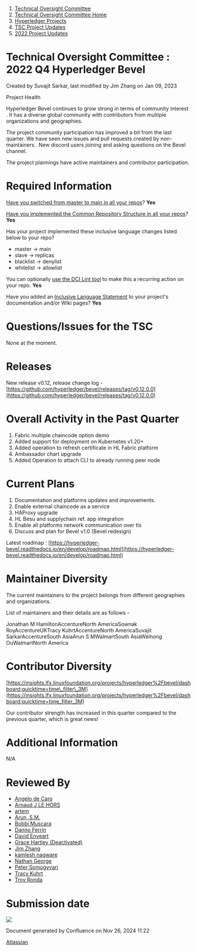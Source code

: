 1. [Technical Oversight Committee](index.html)
2. [Technical Oversight Committee Home](Technical-Oversight-Committee-Home_21430274.html)
3. [Hyperledger Projects](Hyperledger-Projects_21447704.html)
4. [TSC Project Updates](TSC-Project-Updates_21430854.html)
5. [2022 Project Updates](2022-Project-Updates_21443095.html)

# Technical Oversight Committee : 2022 Q4 Hyperledger Bevel

Created by Suvajit Sarkar, last modified by Jim Zhang on Jan 09, 2023

Project Health

Hyperledger Bevel continues to grow strong in terms of community interest . It has a diverse global community with contributors from multiple organizations and geographies.

The project community participation has improved a bit from the last quarter. We have seen new issues and pull requests created by non-maintainers . New discord users joining and asking questions on the Bevel channel.

The project plannings have active maintainers and contributor participation.

# Required Information

[Have you switched from master to main in all your repos](https://lf-hyperledger.atlassian.net/wiki/display/TSC/Projects+have+two+quarters+to+comply+with+common+repo+structure?focusedCommentId=21452776)? **Yes**

[Have you implemented the Common Repository Structure in all your repos](https://tsc.hyperledger.org/repository-structure.html)? **Yes**

Has your project implemented these inclusive language changes listed below to your repo?

- master → main
- slave → replicas
- blacklist → denylist
- whitelist → allowlist

You can optionally [use the DCI Lint tool](https://github.com/petermetz/gh-action-dci-lint#usage) to make this a recurring action on your repo. **Yes**

Have you added an [Inclusive Language Statement](https://lf-hyperledger.atlassian.net/wiki/display/TSC/Inclusive+Language+Example) to your project's documentation and/or Wiki pages? **Yes**

# Questions/Issues for the TSC

None at the moment.

# Releases

New release v0.12, release change log - [https://github.com/hyperledger/bevel/releases/tag/v0.12.0.0](https://github.com/hyperledger/bevel/releases/tag/v0.12.0.0)

# Overall Activity in the Past Quarter

1. Fabric multiple chaincode option demo
2. Added support for deployment on Kubernetes v1.20+
3. Added operation to refresh certificate in HL Fabric platform
4. Ambassador chart upgrade
5. Added Operation to attach CLI to already running peer node

# Current Plans

1. Documentation and platforms updates and improvements.
2. Enable external chaincode as a service
3. HAProxy upgrade
4. HL Besu and supplychain ref. app integration
5. Enable all platforms network communication over tls
6. Discuss and plan for Bevel v1.0 (Bevel redesign)

Latest roadmap : [https://hyperledger-bevel.readthedocs.io/en/develop/roadmap.html](https://hyperledger-bevel.readthedocs.io/en/develop/roadmap.html)

# Maintainer Diversity

The current maintainers to the project belongs from different geographies and organizations.

List of maintainers and their details are as follows -

Jonathan M HamiltonAccentureNorth AmericaSownak RoyAccentureUKTracy KuhrtAccentureNorth AmericaSuvajit SarkarAccentureSouth AsiaArun S MWalmartSouth AsiaWeihong OuWalmartNorth America

# Contributor Diversity

[https://insights.lfx.linuxfoundation.org/projects/hyperledger%2Fbevel/dashboard;quicktime=time\_filter\_3M](https://insights.lfx.linuxfoundation.org/projects/hyperledger%2Fbevel/dashboard;quicktime=time_filter_3M)

Our contributor strength has increased in this quarter compared to the previous quarter, which is great news!

# Additional Information

N/A

# Reviewed By

- [Angelo de Caro](https://lf-hyperledger.atlassian.net/wiki/people/70121:d6b0f0e4-825f-4f16-88e1-4d14e95f2f10?ref=confluence)
- [Arnaud J LE HORS](https://lf-hyperledger.atlassian.net/wiki/people/70121:0e75e3b8-500a-4067-9f7e-ed46e91bcb9d?ref=confluence)
- [artem](https://lf-hyperledger.atlassian.net/wiki/people/557058:5196a62e-7a77-4c97-8180-ae5a5992fb63?ref=confluence)
- [Arun .S.M.](https://lf-hyperledger.atlassian.net/wiki/people/621a0e5097d313006ba7386a?ref=confluence)
- [Bobbi Muscara](https://lf-hyperledger.atlassian.net/wiki/people/5c4cb1b7d8bbb7445c0a457e?ref=confluence)
- [Danno Ferrin](https://lf-hyperledger.atlassian.net/wiki/people/5b7f2d80c4e4892a5b789551?ref=confluence)
- [David Enyeart](https://lf-hyperledger.atlassian.net/wiki/people/712020:30d7e775-8a5d-4896-8950-8da2af027639?ref=confluence)
- [Grace Hartley (Deactivated)](https://lf-hyperledger.atlassian.net/wiki/people/5c3e0cd1ff324728a1db2448?ref=confluence)
- [Jim Zhang](https://lf-hyperledger.atlassian.net/wiki/people/712020:e39af0bd-79c1-49e2-887c-a74cef87f822?ref=confluence)
- [kamlesh nagware](https://lf-hyperledger.atlassian.net/wiki/people/557058:8e1fc425-f938-4b39-ad13-9cd8b0ddde52?ref=confluence)
- [Nathan George](https://lf-hyperledger.atlassian.net/wiki/people/712020:3e7556ab-cdb8-47f5-8b68-12a3378021fd?ref=confluence)
- [Peter Somogyvari](https://lf-hyperledger.atlassian.net/wiki/people/557058:cae262a4-be99-4f5e-a36e-bf20a5c795f2?ref=confluence)
- [Tracy Kuhrt](https://lf-hyperledger.atlassian.net/wiki/people/712020:eb6ae9c3-aa8e-40ba-9dab-a6969b1ac52e?ref=confluence)
- [Troy Ronda](https://lf-hyperledger.atlassian.net/wiki/people/557058:c854f35a-2b58-4be3-9003-ca2a67495580?ref=confluence)

# Submission date

![](plugins/servlet/confluence/placeholder/unknown-macro)

Document generated by Confluence on Nov 26, 2024 11:22

[Atlassian](http://www.atlassian.com/)
